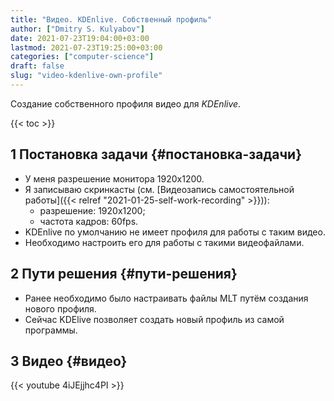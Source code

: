 ```yaml
---
title: "Видео. KDEnlive. Собственный профиль"
author: ["Dmitry S. Kulyabov"]
date: 2021-07-23T19:04:00+03:00
lastmod: 2021-07-23T19:25:00+03:00
categories: ["computer-science"]
draft: false
slug: "video-kdenlive-own-profile"
---
```


Создание собственного профиля видео для _KDEnlive_.

<!--more-->

{{< toc >}}


## <span class="section-num">1</span> Постановка задачи {#постановка-задачи}

-   У меня разрешение монитора 1920x1200.
-   Я записываю скринкасты (см. [Видеозапись самостоятельной работы]({{< relref "2021-01-25-self-work-recording" >}})):
    -   разрешение: 1920x1200;
    -   частота кадров: 60fps.
-   KDEnlive  по умолчанию не имеет профиля для работы с таким видео.
-   Необходимо настроить его для работы с такими видеофайлами.


## <span class="section-num">2</span> Пути решения {#пути-решения}

-   Ранее необходимо было настраивать файлы MLT путём создания нового профиля.
-   Сейчас KDElive позволяет создать новый профиль из самой программы.


## <span class="section-num">3</span> Видео {#видео}

{{< youtube 4iJEjjhc4PI >}}
